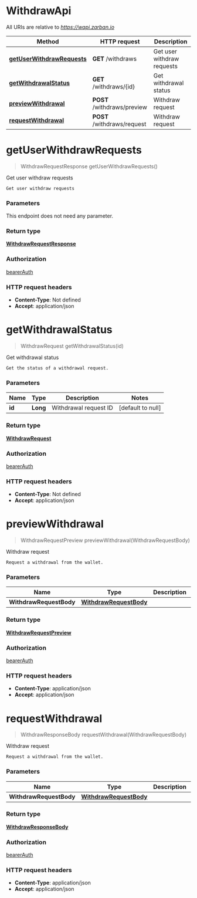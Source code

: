 # WithdrawApi

All URIs are relative to *https://wapi.zarban.io*

| Method | HTTP request | Description |
|------------- | ------------- | -------------|
| [**getUserWithdrawRequests**](WithdrawApi.md#getUserWithdrawRequests) | **GET** /withdraws | Get user withdraw requests |
| [**getWithdrawalStatus**](WithdrawApi.md#getWithdrawalStatus) | **GET** /withdraws/{id} | Get withdrawal status |
| [**previewWithdrawal**](WithdrawApi.md#previewWithdrawal) | **POST** /withdraws/preview | Withdraw request |
| [**requestWithdrawal**](WithdrawApi.md#requestWithdrawal) | **POST** /withdraws/request | Withdraw request |


<a name="getUserWithdrawRequests"></a>
# **getUserWithdrawRequests**
> WithdrawRequestResponse getUserWithdrawRequests()

Get user withdraw requests

    Get user withdraw requests

### Parameters
This endpoint does not need any parameter.

### Return type

[**WithdrawRequestResponse**](../Models/WithdrawRequestResponse.md)

### Authorization

[bearerAuth](../README.md#bearerAuth)

### HTTP request headers

- **Content-Type**: Not defined
- **Accept**: application/json

<a name="getWithdrawalStatus"></a>
# **getWithdrawalStatus**
> WithdrawRequest getWithdrawalStatus(id)

Get withdrawal status

    Get the status of a withdrawal request.

### Parameters

|Name | Type | Description  | Notes |
|------------- | ------------- | ------------- | -------------|
| **id** | **Long**| Withdrawal request ID | [default to null] |

### Return type

[**WithdrawRequest**](../Models/WithdrawRequest.md)

### Authorization

[bearerAuth](../README.md#bearerAuth)

### HTTP request headers

- **Content-Type**: Not defined
- **Accept**: application/json

<a name="previewWithdrawal"></a>
# **previewWithdrawal**
> WithdrawRequestPreview previewWithdrawal(WithdrawRequestBody)

Withdraw request

    Request a withdrawal from the wallet.

### Parameters

|Name | Type | Description  | Notes |
|------------- | ------------- | ------------- | -------------|
| **WithdrawRequestBody** | [**WithdrawRequestBody**](../Models/WithdrawRequestBody.md)|  | |

### Return type

[**WithdrawRequestPreview**](../Models/WithdrawRequestPreview.md)

### Authorization

[bearerAuth](../README.md#bearerAuth)

### HTTP request headers

- **Content-Type**: application/json
- **Accept**: application/json

<a name="requestWithdrawal"></a>
# **requestWithdrawal**
> WithdrawResponseBody requestWithdrawal(WithdrawRequestBody)

Withdraw request

    Request a withdrawal from the wallet.

### Parameters

|Name | Type | Description  | Notes |
|------------- | ------------- | ------------- | -------------|
| **WithdrawRequestBody** | [**WithdrawRequestBody**](../Models/WithdrawRequestBody.md)|  | |

### Return type

[**WithdrawResponseBody**](../Models/WithdrawResponseBody.md)

### Authorization

[bearerAuth](../README.md#bearerAuth)

### HTTP request headers

- **Content-Type**: application/json
- **Accept**: application/json

